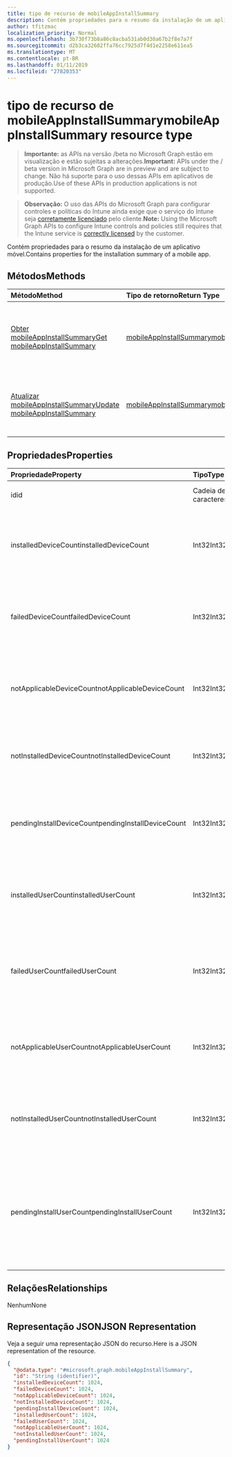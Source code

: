 ```yaml
---
title: tipo de recurso de mobileAppInstallSummary
description: Contém propriedades para o resumo da instalação de um aplicativo móvel.
author: tfitzmac
localization_priority: Normal
ms.openlocfilehash: 3b730f73b8a86c8acba531ab0d30a67b2f8e7a7f
ms.sourcegitcommit: d2b3ca32602ffa76cc7925d7f4d1e2258e611ea5
ms.translationtype: MT
ms.contentlocale: pt-BR
ms.lasthandoff: 01/11/2019
ms.locfileid: "27820353"
---
```

# <a name="mobileappinstallsummary-resource-type"></a><span data-ttu-id="1753a-103">tipo de recurso de mobileAppInstallSummary</span><span class="sxs-lookup"><span data-stu-id="1753a-103">mobileAppInstallSummary resource type</span></span>

> <span data-ttu-id="1753a-104">**Importante:** as APIs na versão /beta no Microsoft Graph estão em visualização e estão sujeitas a alterações.</span><span class="sxs-lookup"><span data-stu-id="1753a-104">**Important:** APIs under the / beta version in Microsoft Graph are in preview and are subject to change.</span></span> <span data-ttu-id="1753a-105">Não há suporte para o uso dessas APIs em aplicativos de produção.</span><span class="sxs-lookup"><span data-stu-id="1753a-105">Use of these APIs in production applications is not supported.</span></span>

> <span data-ttu-id="1753a-106">**Observação:** O uso das APIs do Microsoft Graph para configurar controles e políticas do Intune ainda exige que o serviço do Intune seja [corretamente licenciado](https://go.microsoft.com/fwlink/?linkid=839381) pelo cliente.</span><span class="sxs-lookup"><span data-stu-id="1753a-106">**Note:** Using the Microsoft Graph APIs to configure Intune controls and policies still requires that the Intune service is [correctly licensed](https://go.microsoft.com/fwlink/?linkid=839381) by the customer.</span></span>

<span data-ttu-id="1753a-107">Contém propriedades para o resumo da instalação de um aplicativo móvel.</span><span class="sxs-lookup"><span data-stu-id="1753a-107">Contains properties for the installation summary of a mobile app.</span></span>
## <a name="methods"></a><span data-ttu-id="1753a-108">Métodos</span><span class="sxs-lookup"><span data-stu-id="1753a-108">Methods</span></span>
|<span data-ttu-id="1753a-109">Método</span><span class="sxs-lookup"><span data-stu-id="1753a-109">Method</span></span>|<span data-ttu-id="1753a-110">Tipo de retorno</span><span class="sxs-lookup"><span data-stu-id="1753a-110">Return Type</span></span>|<span data-ttu-id="1753a-111">Descrição</span><span class="sxs-lookup"><span data-stu-id="1753a-111">Description</span></span>|
|:---|:---|:---|
|[<span data-ttu-id="1753a-112">Obter mobileAppInstallSummary</span><span class="sxs-lookup"><span data-stu-id="1753a-112">Get mobileAppInstallSummary</span></span>](../api/intune-apps-mobileappinstallsummary-get.md)|[<span data-ttu-id="1753a-113">mobileAppInstallSummary</span><span class="sxs-lookup"><span data-stu-id="1753a-113">mobileAppInstallSummary</span></span>](../resources/intune-apps-mobileappinstallsummary.md)|<span data-ttu-id="1753a-114">Leia as propriedades e os relacionamentos do objeto [mobileAppInstallSummary](../resources/intune-apps-mobileappinstallsummary.md) .</span><span class="sxs-lookup"><span data-stu-id="1753a-114">Read properties and relationships of the [mobileAppInstallSummary](../resources/intune-apps-mobileappinstallsummary.md) object.</span></span>|
|[<span data-ttu-id="1753a-115">Atualizar mobileAppInstallSummary</span><span class="sxs-lookup"><span data-stu-id="1753a-115">Update mobileAppInstallSummary</span></span>](../api/intune-apps-mobileappinstallsummary-update.md)|[<span data-ttu-id="1753a-116">mobileAppInstallSummary</span><span class="sxs-lookup"><span data-stu-id="1753a-116">mobileAppInstallSummary</span></span>](../resources/intune-apps-mobileappinstallsummary.md)|<span data-ttu-id="1753a-117">Atualize as propriedades de um objeto [mobileAppInstallSummary](../resources/intune-apps-mobileappinstallsummary.md) .</span><span class="sxs-lookup"><span data-stu-id="1753a-117">Update the properties of a [mobileAppInstallSummary](../resources/intune-apps-mobileappinstallsummary.md) object.</span></span>|

## <a name="properties"></a><span data-ttu-id="1753a-118">Propriedades</span><span class="sxs-lookup"><span data-stu-id="1753a-118">Properties</span></span>
|<span data-ttu-id="1753a-119">Propriedade</span><span class="sxs-lookup"><span data-stu-id="1753a-119">Property</span></span>|<span data-ttu-id="1753a-120">Tipo</span><span class="sxs-lookup"><span data-stu-id="1753a-120">Type</span></span>|<span data-ttu-id="1753a-121">Descrição</span><span class="sxs-lookup"><span data-stu-id="1753a-121">Description</span></span>|
|:---|:---|:---|
|<span data-ttu-id="1753a-122">id</span><span class="sxs-lookup"><span data-stu-id="1753a-122">id</span></span>|<span data-ttu-id="1753a-123">Cadeia de caracteres</span><span class="sxs-lookup"><span data-stu-id="1753a-123">String</span></span>|<span data-ttu-id="1753a-124">Chave da entidade.</span><span class="sxs-lookup"><span data-stu-id="1753a-124">Key of the entity.</span></span>|
|<span data-ttu-id="1753a-125">installedDeviceCount</span><span class="sxs-lookup"><span data-stu-id="1753a-125">installedDeviceCount</span></span>|<span data-ttu-id="1753a-126">Int32</span><span class="sxs-lookup"><span data-stu-id="1753a-126">Int32</span></span>|<span data-ttu-id="1753a-127">Número de dispositivos que instalou com sucesso deste aplicativo.</span><span class="sxs-lookup"><span data-stu-id="1753a-127">Number of Devices that have successfully installed this app.</span></span>|
|<span data-ttu-id="1753a-128">failedDeviceCount</span><span class="sxs-lookup"><span data-stu-id="1753a-128">failedDeviceCount</span></span>|<span data-ttu-id="1753a-129">Int32</span><span class="sxs-lookup"><span data-stu-id="1753a-129">Int32</span></span>|<span data-ttu-id="1753a-130">Número de dispositivos que não tenha conseguido instalar esse aplicativo.</span><span class="sxs-lookup"><span data-stu-id="1753a-130">Number of Devices that have failed to install this app.</span></span>|
|<span data-ttu-id="1753a-131">notApplicableDeviceCount</span><span class="sxs-lookup"><span data-stu-id="1753a-131">notApplicableDeviceCount</span></span>|<span data-ttu-id="1753a-132">Int32</span><span class="sxs-lookup"><span data-stu-id="1753a-132">Int32</span></span>|<span data-ttu-id="1753a-133">Número de dispositivos que não são aplicáveis para esse aplicativo.</span><span class="sxs-lookup"><span data-stu-id="1753a-133">Number of Devices that are not applicable for this app.</span></span>|
|<span data-ttu-id="1753a-134">notInstalledDeviceCount</span><span class="sxs-lookup"><span data-stu-id="1753a-134">notInstalledDeviceCount</span></span>|<span data-ttu-id="1753a-135">Int32</span><span class="sxs-lookup"><span data-stu-id="1753a-135">Int32</span></span>|<span data-ttu-id="1753a-136">Número de dispositivos que não tem este aplicativo instalado.</span><span class="sxs-lookup"><span data-stu-id="1753a-136">Number of Devices that does not have this app installed.</span></span>|
|<span data-ttu-id="1753a-137">pendingInstallDeviceCount</span><span class="sxs-lookup"><span data-stu-id="1753a-137">pendingInstallDeviceCount</span></span>|<span data-ttu-id="1753a-138">Int32</span><span class="sxs-lookup"><span data-stu-id="1753a-138">Int32</span></span>|<span data-ttu-id="1753a-139">Número de dispositivos que foram notificados para instalar esse aplicativo.</span><span class="sxs-lookup"><span data-stu-id="1753a-139">Number of Devices that have been notified to install this app.</span></span>|
|<span data-ttu-id="1753a-140">installedUserCount</span><span class="sxs-lookup"><span data-stu-id="1753a-140">installedUserCount</span></span>|<span data-ttu-id="1753a-141">Int32</span><span class="sxs-lookup"><span data-stu-id="1753a-141">Int32</span></span>|<span data-ttu-id="1753a-142">Número de usuários cujos dispositivos tiveram êxito para instalar esse aplicativo.</span><span class="sxs-lookup"><span data-stu-id="1753a-142">Number of Users whose devices have all succeeded to install this app.</span></span>|
|<span data-ttu-id="1753a-143">failedUserCount</span><span class="sxs-lookup"><span data-stu-id="1753a-143">failedUserCount</span></span>|<span data-ttu-id="1753a-144">Int32</span><span class="sxs-lookup"><span data-stu-id="1753a-144">Int32</span></span>|<span data-ttu-id="1753a-145">Número de usuários que têm 1 ou mais dispositivo com falha para instalar esse aplicativo.</span><span class="sxs-lookup"><span data-stu-id="1753a-145">Number of Users that have 1 or more device that failed to install this app.</span></span>|
|<span data-ttu-id="1753a-146">notApplicableUserCount</span><span class="sxs-lookup"><span data-stu-id="1753a-146">notApplicableUserCount</span></span>|<span data-ttu-id="1753a-147">Int32</span><span class="sxs-lookup"><span data-stu-id="1753a-147">Int32</span></span>|<span data-ttu-id="1753a-148">Número de usuários cujos dispositivos tudo não eram aplicáveis para esse aplicativo.</span><span class="sxs-lookup"><span data-stu-id="1753a-148">Number of Users whose devices were all not applicable for this app.</span></span>|
|<span data-ttu-id="1753a-149">notInstalledUserCount</span><span class="sxs-lookup"><span data-stu-id="1753a-149">notInstalledUserCount</span></span>|<span data-ttu-id="1753a-150">Int32</span><span class="sxs-lookup"><span data-stu-id="1753a-150">Int32</span></span>|<span data-ttu-id="1753a-151">Número de usuários que têm 1 ou mais dispositivos que não tiver instalado esse aplicativo.</span><span class="sxs-lookup"><span data-stu-id="1753a-151">Number of Users that have 1 or more devices that did not install this app.</span></span>|
|<span data-ttu-id="1753a-152">pendingInstallUserCount</span><span class="sxs-lookup"><span data-stu-id="1753a-152">pendingInstallUserCount</span></span>|<span data-ttu-id="1753a-153">Int32</span><span class="sxs-lookup"><span data-stu-id="1753a-153">Int32</span></span>|<span data-ttu-id="1753a-154">Número de usuários que têm 1 ou mais dispositivo que foram notificados para instalar esse aplicativo e tiver 0 dispositivos com falhas.</span><span class="sxs-lookup"><span data-stu-id="1753a-154">Number of Users that have 1 or more device that have been notified to install this app and have 0 devices with failures.</span></span>|

## <a name="relationships"></a><span data-ttu-id="1753a-155">Relações</span><span class="sxs-lookup"><span data-stu-id="1753a-155">Relationships</span></span>
<span data-ttu-id="1753a-156">Nenhum</span><span class="sxs-lookup"><span data-stu-id="1753a-156">None</span></span>
## <a name="json-representation"></a><span data-ttu-id="1753a-157">Representação JSON</span><span class="sxs-lookup"><span data-stu-id="1753a-157">JSON Representation</span></span>
<span data-ttu-id="1753a-158">Veja a seguir uma representação JSON do recurso.</span><span class="sxs-lookup"><span data-stu-id="1753a-158">Here is a JSON representation of the resource.</span></span>
<!-- {
  "blockType": "resource",
  "keyProperty": "id",
  "@odata.type": "microsoft.graph.mobileAppInstallSummary"
}
-->
``` json
{
  "@odata.type": "#microsoft.graph.mobileAppInstallSummary",
  "id": "String (identifier)",
  "installedDeviceCount": 1024,
  "failedDeviceCount": 1024,
  "notApplicableDeviceCount": 1024,
  "notInstalledDeviceCount": 1024,
  "pendingInstallDeviceCount": 1024,
  "installedUserCount": 1024,
  "failedUserCount": 1024,
  "notApplicableUserCount": 1024,
  "notInstalledUserCount": 1024,
  "pendingInstallUserCount": 1024
}
```





